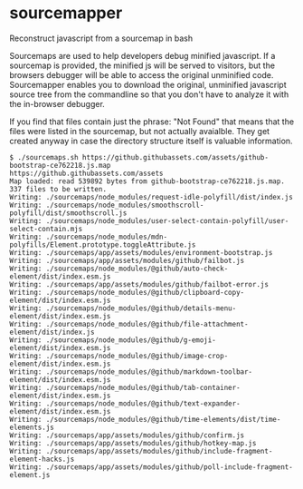 # sourcemapper
Reconstruct javascript from a sourcemap in bash

Sourcemaps are used to help developers debug minified javascript. If a sourcemap is provided, the minified js will be served to visitors, but the browsers debugger will be able to access the original unminified code. Sourcemapper enables you to download the original, unminified javascript source tree from the commandline so that you don't have to analyze it with the in-browser debugger. 

If you find that files contain just the phrase: "Not Found" that means that the files were listed in the sourcemap, but not actually avaialble. They get created anyway in case the directory structure itself is valuable information. 

```
$ ./sourcemaps.sh https://github.githubassets.com/assets/github-bootstrap-ce762218.js.map
https://github.githubassets.com/assets
Map loaded: read 539892 bytes from github-bootstrap-ce762218.js.map.
337 files to be written.
Writing: ./sourcemaps/node_modules/request-idle-polyfill/dist/index.js
Writing: ./sourcemaps/node_modules/smoothscroll-polyfill/dist/smoothscroll.js
Writing: ./sourcemaps/node_modules/user-select-contain-polyfill/user-select-contain.mjs
Writing: ./sourcemaps/node_modules/mdn-polyfills/Element.prototype.toggleAttribute.js
Writing: ./sourcemaps/app/assets/modules/environment-bootstrap.js
Writing: ./sourcemaps/app/assets/modules/github/failbot.js
Writing: ./sourcemaps/node_modules/@github/auto-check-element/dist/index.esm.js
Writing: ./sourcemaps/app/assets/modules/github/failbot-error.js
Writing: ./sourcemaps/node_modules/@github/clipboard-copy-element/dist/index.esm.js
Writing: ./sourcemaps/node_modules/@github/details-menu-element/dist/index.esm.js
Writing: ./sourcemaps/node_modules/@github/file-attachment-element/dist/index.js
Writing: ./sourcemaps/node_modules/@github/g-emoji-element/dist/index.esm.js
Writing: ./sourcemaps/node_modules/@github/image-crop-element/dist/index.esm.js
Writing: ./sourcemaps/node_modules/@github/markdown-toolbar-element/dist/index.esm.js
Writing: ./sourcemaps/node_modules/@github/tab-container-element/dist/index.esm.js
Writing: ./sourcemaps/node_modules/@github/text-expander-element/dist/index.esm.js
Writing: ./sourcemaps/node_modules/@github/time-elements/dist/time-elements.js
Writing: ./sourcemaps/app/assets/modules/github/confirm.js
Writing: ./sourcemaps/app/assets/modules/github/hotkey-map.js
Writing: ./sourcemaps/app/assets/modules/github/include-fragment-element-hacks.js
Writing: ./sourcemaps/app/assets/modules/github/poll-include-fragment-element.js
```
